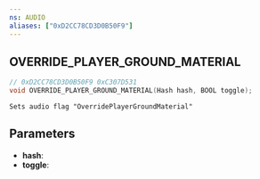 ```yaml
---
ns: AUDIO
aliases: ["0xD2CC78CD3D0B50F9"]
---
```

## OVERRIDE_PLAYER_GROUND_MATERIAL

```c
// 0xD2CC78CD3D0B50F9 0xC307D531
void OVERRIDE_PLAYER_GROUND_MATERIAL(Hash hash, BOOL toggle);
```

```
Sets audio flag "OverridePlayerGroundMaterial"
```

## Parameters
* **hash**:
* **toggle**:

